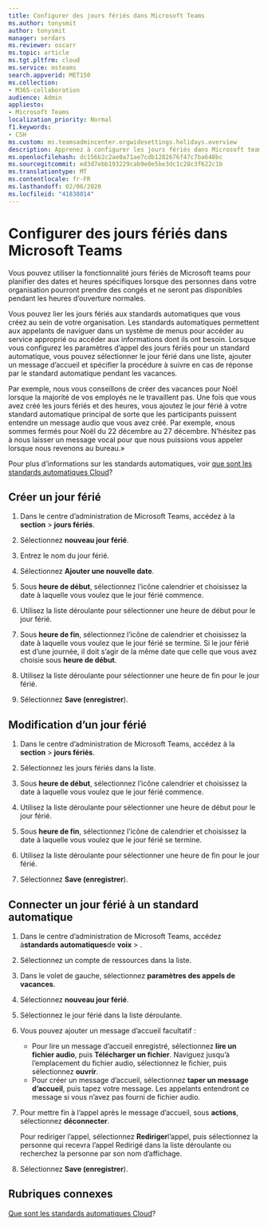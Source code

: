 ```yaml
---
title: Configurer des jours fériés dans Microsoft Teams
ms.author: tonysmit
author: tonysmit
manager: serdars
ms.reviewer: oscarr
ms.topic: article
ms.tgt.pltfrm: cloud
ms.service: msteams
search.appverid: MET150
ms.collection:
- M365-collaboration
audience: Admin
appliesto:
- Microsoft Teams
localization_priority: Normal
f1.keywords:
- CSH
ms.custom: ms.teamsadmincenter.orgwidesettings.holidays.overview
description: Apprenez à configurer les jours fériés dans Microsoft teams et à les connecter à votre standard automatique.
ms.openlocfilehash: dc156b2c2ae0a71ae7cdb1282676f47c7ba648bc
ms.sourcegitcommit: ed3d7ebb193229cab9e0e5be3dc1c28c3f622c1b
ms.translationtype: MT
ms.contentlocale: fr-FR
ms.lasthandoff: 02/06/2020
ms.locfileid: "41838014"
---
```

# <a name="set-up-holidays-in-microsoft-teams"></a>Configurer des jours fériés dans Microsoft Teams

Vous pouvez utiliser la fonctionnalité jours fériés de Microsoft teams pour planifier des dates et heures spécifiques lorsque des personnes dans votre organisation pourront prendre des congés et ne seront pas disponibles pendant les heures d’ouverture normales. 

Vous pouvez lier les jours fériés aux standards automatiques que vous créez au sein de votre organisation. Les standards automatiques permettent aux appelants de naviguer dans un système de menus pour accéder au service approprié ou accéder aux informations dont ils ont besoin. Lorsque vous configurez les paramètres d’appel des jours fériés pour un standard automatique, vous pouvez sélectionner le jour férié dans une liste, ajouter un message d’accueil et spécifier la procédure à suivre en cas de réponse par le standard automatique pendant les vacances.

Par exemple, nous vous conseillons de créer des vacances pour Noël lorsque la majorité de vos employés ne le travaillent pas. Une fois que vous avez créé les jours fériés et des heures, vous ajoutez le jour férié à votre standard automatique principal de sorte que les participants puissent entendre un message audio que vous avez créé. Par exemple, «nous sommes fermés pour Noël du 22 décembre au 27 décembre. N’hésitez pas à nous laisser un message vocal pour que nous puissions vous appeler lorsque nous revenons au bureau.»

Pour plus d’informations sur les standards automatiques, voir [que sont les standards automatiques Cloud](what-are-phone-system-auto-attendants.md)?  

## <a name="create-a-holiday"></a>Créer un jour férié

1. Dans le centre d’administration de Microsoft Teams, accédez à la **section** > **jours fériés**.

2. Sélectionnez **nouveau jour férié**.

3. Entrez le nom du jour férié.

4. Sélectionnez **Ajouter une nouvelle date**.

5. Sous **heure de début**, sélectionnez l’icône calendrier et choisissez la date à laquelle vous voulez que le jour férié commence.

6. Utilisez la liste déroulante pour sélectionner une heure de début pour le jour férié.

7. Sous **heure de fin**, sélectionnez l’icône de calendrier et choisissez la date à laquelle vous voulez que le jour férié se termine. Si le jour férié est d’une journée, il doit s’agir de la même date que celle que vous avez choisie sous **heure de début**.

8. Utilisez la liste déroulante pour sélectionner une heure de fin pour le jour férié.

9. Sélectionnez **Save (enregistrer**).

## <a name="change-a-holiday"></a>Modification d’un jour férié

1. Dans le centre d’administration de Microsoft Teams, accédez à la **section** > **jours fériés**.

2. Sélectionnez les jours fériés dans la liste.

3. Sous **heure de début**, sélectionnez l’icône calendrier et choisissez la date à laquelle vous voulez que le jour férié commence.

4. Utilisez la liste déroulante pour sélectionner une heure de début pour le jour férié.

5. Sous **heure de fin**, sélectionnez l’icône de calendrier et choisissez la date à laquelle vous voulez que le jour férié se termine. 

6. Utilisez la liste déroulante pour sélectionner une heure de fin pour le jour férié.

7. Sélectionnez **Save (enregistrer**).

## <a name="connect-a-holiday-to-an-auto-attendant"></a>Connecter un jour férié à un standard automatique

1. Dans le centre d’administration de Microsoft Teams, accédez à**standards automatiques**de **voix** > .
2. Sélectionnez un compte de ressources dans la liste.
3. Dans le volet de gauche, sélectionnez **paramètres des appels de vacances**.
4. Sélectionnez **nouveau jour férié**.
5. Sélectionnez le jour férié dans la liste déroulante.
6. Vous pouvez ajouter un message d’accueil facultatif :
    - Pour lire un message d’accueil enregistré, sélectionnez **lire un fichier audio**, puis **Télécharger un fichier**. Naviguez jusqu’à l’emplacement du fichier audio, sélectionnez le fichier, puis sélectionnez **ouvrir**.
    - Pour créer un message d’accueil, sélectionnez **taper un message d’accueil**, puis tapez votre message. Les appelants entendront ce message si vous n’avez pas fourni de fichier audio.
7. Pour mettre fin à l’appel après le message d’accueil, sous **actions**, sélectionnez **déconnecter**. 

    Pour rediriger l’appel, sélectionnez **Rediriger**l’appel, puis sélectionnez la personne qui recevra l’appel Redirigé dans la liste déroulante ou recherchez la personne par son nom d’affichage.
8. Sélectionnez **Save (enregistrer**).

## <a name="related-topics"></a>Rubriques connexes

[Que sont les standards automatiques Cloud](what-are-phone-system-auto-attendants.md)?
